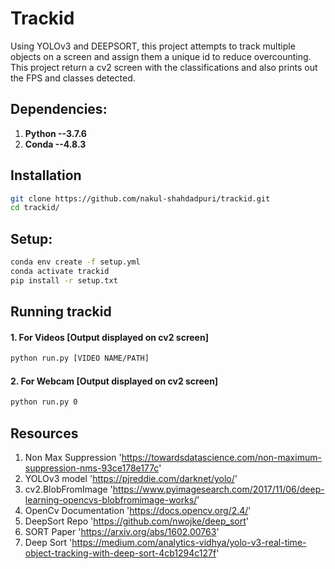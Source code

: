 # Trackid
Using YOLOv3 and DEEPSORT, this project attempts to track multiple objects on a screen and assign them a unique id to reduce overcounting.
This project return a cv2 screen with the classifications and also prints out the FPS and classes detected.

## Dependencies:
1. **Python --3.7.6**
2. **Conda --4.8.3**

## Installation

```sh
git clone https://github.com/nakul-shahdadpuri/trackid.git
cd trackid/
```
## Setup:
```sh
conda env create -f setup.yml
conda activate trackid
pip install -r setup.txt
```

## Running trackid

#### 1. For Videos [Output displayed on cv2 screen]
```sh
python run.py [VIDEO NAME/PATH]
```

#### 2. For Webcam [Output displayed on cv2 screen]
```sh
python run.py 0
```

## Resources
1. Non Max Suppression 'https://towardsdatascience.com/non-maximum-suppression-nms-93ce178e177c'
2. YOLOv3 model 'https://pjreddie.com/darknet/yolo/'
3. cv2.BlobFromImage 'https://www.pyimagesearch.com/2017/11/06/deep-learning-opencvs-blobfromimage-works/'
4. OpenCv Documentation 'https://docs.opencv.org/2.4/'
5. DeepSort Repo 'https://github.com/nwojke/deep_sort' 
6. SORT Paper 'https://arxiv.org/abs/1602.00763'
7. Deep Sort 'https://medium.com/analytics-vidhya/yolo-v3-real-time-object-tracking-with-deep-sort-4cb1294c127f'
